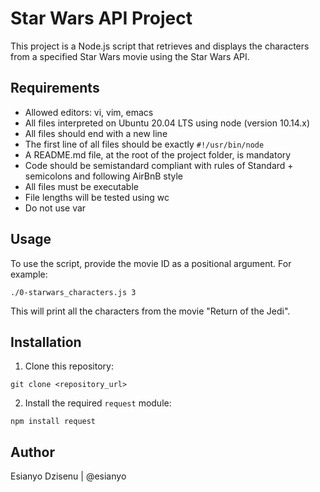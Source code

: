# Star Wars API Project

This project is a Node.js script that retrieves and displays the characters from a specified Star Wars movie using the Star Wars API.

## Requirements

- Allowed editors: vi, vim, emacs
- All files interpreted on Ubuntu 20.04 LTS using node (version 10.14.x)
- All files should end with a new line
- The first line of all files should be exactly `#!/usr/bin/node`
- A README.md file, at the root of the project folder, is mandatory
- Code should be semistandard compliant with rules of Standard + semicolons and following AirBnB style
- All files must be executable
- File lengths will be tested using wc
- Do not use var

## Usage

To use the script, provide the movie ID as a positional argument. For example:

```
./0-starwars_characters.js 3
```

This will print all the characters from the movie "Return of the Jedi".

## Installation

1. Clone this repository:

```
git clone <repository_url>
```

2. Install the required `request` module:

```
npm install request
```

## Author

Esianyo Dzisenu | @esianyo
